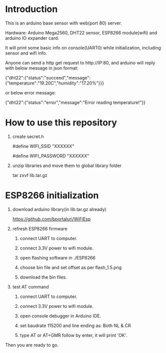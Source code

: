 # Introduction

This is an arduino base sensor with web(port 80) server.

Hardware: Arduino Mega2560, DHT22 sensor, ESP8266 module(wifi) and arduino IO expander card.

It will print some basic info on console(UART0) while initialization, including sensor and wifi info.

Anyone can send a http get request to http://IP:80, and arduino will reply with below message in json format:

{"dht22":{"status":"succeed","message":{"temperature":"19.20C","humidity":"17.20%"}}}

or below error message:

{"dht22":{"status":"error","message":"Error reading temperature!"}}

# How to use this repository

1. create secret.h

    #define WIFI_SSID "XXXXXX"

    #define WIFI_PASSWORD "XXXXXX"

2. unzip libraries and move them to global library folder

    tar zxvf lib.tar.gz


# ESP8266 initialization

1. download arduino library(in lib.tar.gz already)

    https://github.com/bportaluri/WiFiEsp

2. refresh ESP8266 firmware

    1. connect UART to computer.

    2. connect 3.3V power to wifi module.

    3. open flashing software in ./ESP8266

    4. choose bin file and set offset as per flash_1.5.png

    5. download the bin files.

3. test AT command

    1. connect UART to computer.

    2. connect 3.3V power to wifi module.

    3. open console debugger in Arduino IDE.

    4. set baudrate 115200 and line ending as: Both NL & CR

    5. type AT or AT+GMR follow by enter, it will print 'OK'.

Then you are ready to go.
